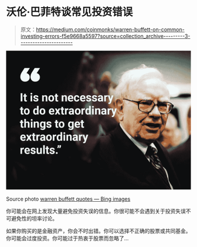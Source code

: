 # 沃伦·巴菲特谈常见投资错误

> 原文：<https://medium.com/coinmonks/warren-buffett-on-common-investing-errors-f5e9668a5597?source=collection_archive---------3----------------------->

![](img/015c98483967a4885d18dc8d376222b8.png)

Source photo [warren buffett quotes — Bing images](https://www.bing.com/images/search?view=detailV2&ccid=mD7v%2fX7K&id=FA89949417111943A5B7DFD49F591C32499F4B28&thid=OIP.mD7v_X7K6jB9cNWAi12LWAHaFj&mediaurl=https%3a%2f%2fwww.yourselfquotes.com%2fwp-content%2fuploads%2f2018%2f02%2fwarren-buffett-quotes-wallpaper.jpg&cdnurl=https%3a%2f%2fth.bing.com%2fth%2fid%2fR.983eeffd7ecaea307d70d5808b5d8b58%3frik%3dKEufSTIcWZ%252fU3w%26pid%3dImgRaw%26r%3d0&exph=900&expw=1200&q=warren+buffett+quotes&simid=608008945224789875&FORM=IRPRST&ck=AA4EE97D540F78F0EC3A621914FB3A61&selectedIndex=0&idpp=overlayview&ajaxhist=0&ajaxserp=0)

你可能会在网上发现大量避免投资失误的信息。你很可能不会遇到关于投资失误不可避免性的坦率讨论。

如果你购买的是金融资产，你会不时出错。你可以选择不正确的股票或共同基金。你可能会过度投资。你可能过于热衷于股票而忽略了…